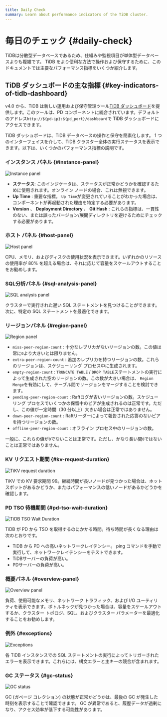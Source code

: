 ```yaml
---
title: Daily Check
summary: Learn about performance indicators of the TiDB cluster.
---
```


# 毎日のチェック {#daily-check}

TiDBは分散型データベースであるため、仕組みや監視項目が単体型データベースよりも複雑です。 TiDB をより便利な方法で操作および保守するために、このドキュメントでは主要なパフォーマンス指標をいくつか紹介します。

## TiDB ダッシュボードの主な指標 {#key-indicators-of-tidb-dashboard}

v4.0 から、TiDB は新しい運用および保守管理ツール[TiDB ダッシュボード](/dashboard/dashboard-intro.md)を提供します。このツールは、PD コンポーネントに統合されています。デフォルトのアドレス`http://${pd-ip}:${pd_port}/dashboard`で TiDB ダッシュボードにアクセスできます。

TiDB ダッシュボードは、TiDB データベースの操作と保守を簡素化します。 1 つのインターフェイスを介して、TiDB クラスター全体の実行ステータスを表示できます。以下は、いくつかのパフォーマンス指標の説明です。

### インスタンス パネル {#instance-panel}

![Instance panel](/media/instance-status-panel.png)

-   **ステータス**: このインジケータは、ステータスが正常かどうかを確認するために使用されます。オンライン ノードの場合、これは無視できます。
-   **Up Time** : 重要な指標。 `Up Time`が変更されていることがわかった場合は、コンポーネントが再起動された理由を特定する必要があります。
-   **Version** 、 <strong>Deployment Directory</strong> 、 <strong>Git Hash</strong> : これらの指標は、一貫性のない、または誤ったバージョン/展開ディレクトリを避けるためにチェックする必要があります。

### ホスト パネル {#host-panel}

![Host panel](/media/host-panel.png)

CPU、メモリ、およびディスクの使用状況を表示できます。いずれかのリソースの使用率が 80% を超える場合は、それに応じて容量をスケールアウトすることをお勧めします。

### SQL分析パネル {#sql-analysis-panel}

![SQL analysis panel](/media/sql-analysis-panel.png)

クラスターで実行された遅い SQL ステートメントを見つけることができます。次に、特定の SQL ステートメントを最適化できます。

### リージョンパネル {#region-panel}

![Region panel](/media/region-panel.png)

-   `miss-peer-region-count` : 十分なレプリカがないリージョンの数。この値は常に`0`より大きいとは限りません。
-   `extra-peer-region-count` : 追加のレプリカを持つリージョンの数。これらのリージョンは、スケジューリング プロセス中に生成されます。
-   `empty-region-count` : `TRUNCATE TABLE` / `DROP TABLE`ステートメントの実行によって生成された空のリージョンの数。この数が大きい場合は、 `Region Merge`を有効にして、テーブル間でリージョンをマージすることを検討できます。
-   `pending-peer-region-count` : Raftログが古いリージョンの数。スケジューリング プロセスでいくつかの保留中のピアが生成されるのは正常です。ただし、この値が一定時間（30 分以上）大きい場合は正常ではありません。
-   `down-peer-region-count` : Raftリーダーによって報告された応答のないピアを持つリージョンの数。
-   `offline-peer-region-count` : オフライン プロセス中のリージョンの数。

一般に、これらの値が`0`でないことは正常です。ただし、かなり長い間`0`ではないことは正常ではありません。

### KV リクエスト期間 {#kv-request-duration}

![TiKV request duration](/media/kv-duration-panel.png)

TiKV での KV 要求期間 99。継続時間が長いノードが見つかった場合は、ホット スポットがあるかどうか、またはパフォーマンスの低いノードがあるかどうかを確認します。

### PD TSO 待機期間 {#pd-tso-wait-duration}

![TiDB TSO Wait Duration](/media/pd-duration-panel.png)

TiDB が PD から TSO を取得するのにかかる時間。待ち時間が長くなる理由は次のとおりです。

-   TiDB から PD への高いネットワークレイテンシー。 ping コマンドを手動で実行して、ネットワークレイテンシーをテストできます。
-   TiDBサーバーの負荷が高い。
-   PDサーバーの負荷が高い。

### 概要パネル {#overview-panel}

![Overview panel](/media/overview-panel.png)

負荷、使用可能なメモリ、ネットワーク トラフィック、および I/O ユーティリティを表示できます。ボトルネックが見つかった場合は、容量をスケールアウトするか、クラスター トポロジ、SQL、およびクラスター パラメーターを最適化することをお勧めします。

### 例外 {#exceptions}

![Exceptions](/media/failed-query-panel.png)

各 TiDB インスタンスでの SQL ステートメントの実行によってトリガーされたエラーを表示できます。これらには、構文エラーと主キーの競合が含まれます。

### GC ステータス {#gc-status}

![GC status](/media/garbage-collation-panel.png)

GC (ガベージ コレクション) の状態が正常かどうかは、最後の GC が発生した時刻を表示することで確認できます。 GC が異常であると、履歴データが過剰になり、アクセス効率が低下する可能性があります。
